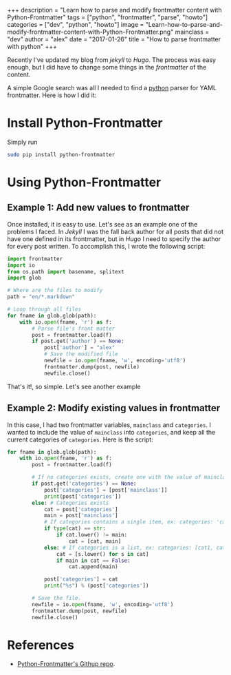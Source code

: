 +++
description = "Learn how to parse and modify frontmatter content with Python-Frontmatter"
tags = ["python", "frontmatter", "parse", "howto"]
categories = ["dev", "python", "howto"]
image = "Learn-how-to-parse-and-modify-frontmatter-content-with-Python-Frontmatter.png"
mainclass = "dev"
author = "alex"
date = "2017-01-26"
title = "How to parse frontmatter with python"
+++

Recently I've updated my blog from _jekyll_ to _Hugo_. The process was easy enough, but I did have to change some things in the _frontmatter_ of the content.

A simple Google search was all I needed to find a [python](https://elbauldelprogramador.com/en/tags/python "Posts about python") parser for YAML frontmatter. Here is how I did it:

# Install Python-Frontmatter

Simply run

```bash
sudo pip install python-frontmatter
```

<!--more--><!--ad-->

# Using Python-Frontmatter

## Example 1: Add new values to frontmatter

Once installed, it is easy to use. Let's see as an example one of the problems I faced. In _Jekyll_ I was the fall back author for all posts that did not have one defined in its frontmatter, but in _Hugo_ I need to specify the author for every post written. To accomplish this, I wrote the following script:

```python
import frontmatter
import io
from os.path import basename, splitext
import glob

# Where are the files to modify
path = "en/*.markdown"

# Loop through all files
for fname in glob.glob(path):
    with io.open(fname, 'r') as f:
        # Parse file's front matter
        post = frontmatter.load(f)
        if post.get('author') == None:
            post['author'] = "alex"
            # Save the modified file
            newfile = io.open(fname, 'w', encoding='utf8')
            frontmatter.dump(post, newfile)
            newfile.close()
```

That's it!, so simple. Let's see another example

## Example 2: Modify existing values in frontmatter

In this case, I had two frontmatter variables, `mainclass` and `categories`. I wanted to include the value of `mainclass` into `categories`, and keep all the current categories of `categories`. Here is the script:

```python
for fname in glob.glob(path):
    with io.open(fname, 'r') as f:
        post = frontmatter.load(f)

        # If no categories exists, create one with the value of mainclass
        if post.get('categories') == None:
            post['categories'] = [post['mainclass']]
            print(post['categories'])
        else: # Categories exists
            cat = post['categories']
            main = post['mainclass']
            # If categories contains a single item, ex: categories: 'category1'
            if type(cat) == str:
                if cat.lower() != main:
                    cat = [cat, main]
            else: # If categories is a list, ex: categories: [cat1, cat2]
                cat = [s.lower() for s in cat]
                if main in cat == False:
                    cat.append(main)

            post['categories'] = cat
            print("%s") % (post['categories'])

        # Save the file.
        newfile = io.open(fname, 'w', encoding='utf8')
        frontmatter.dump(post, newfile)
        newfile.close()
```

# References

- <a href="https://github.com/eyeseast/python-frontmatter" target="_blank" title="Python fronmatter repo">Python-Frontmatter's Githup repo</a>.
